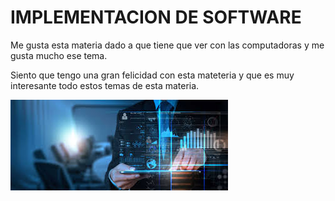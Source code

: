 # IMPLEMENTACION DE SOFTWARE
Me gusta esta materia dado a que tiene que ver con las computadoras y me gusta mucho ese tema.

Siento que tengo una gran felicidad con esta mateteria y que es muy interesante todo estos temas de esta materia.


![image alt](https://github.com/ericksh2208/ImpSofSisln/blob/82c2b7a2335f5f6664a10e2cb7c53b555e669ca4/images.jpg)
